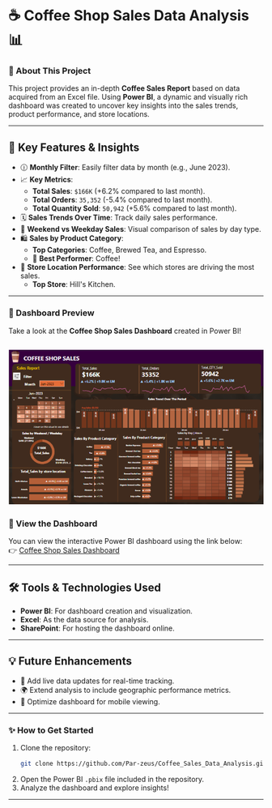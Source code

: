 # ☕ Coffee Shop Sales Data Analysis 📊

### 🚀 About This Project

This project provides an in-depth **Coffee Sales Report** based on data acquired from an Excel file. Using **Power BI**, a dynamic and visually rich dashboard was created to uncover key insights into the sales trends, product performance, and store locations.

---

## 🌟 Key Features & Insights

- 🕧 **Monthly Filter**: Easily filter data by month (e.g., June 2023).
- 📈 **Key Metrics**:
  - **Total Sales**: `$166K` (+6.2% compared to last month).
  - **Total Orders**: `35,352` (-5.4% compared to last month).
  - **Total Quantity Sold**: `50,942` (+5.6% compared to last month).
- 🗓️ **Sales Trends Over Time**: Track daily sales performance.
- 🍩 **Weekend vs Weekday Sales**: Visual comparison of sales by day type.
- 🛍️ **Sales by Product Category**:
  - **Top Categories**: Coffee, Brewed Tea, and Espresso.
  - 🚀 **Best Performer**: Coffee!
- 🏢 **Store Location Performance**: See which stores are driving the most sales.
  - **Top Store**: Hill's Kitchen.

---

### 🎨 Dashboard Preview

Take a look at the **Coffee Shop Sales Dashboard** created in Power BI!

![Coffee Shop Sales Dashboard](<image.png>)
---

### 🔗 View the Dashboard

You can view the interactive Power BI dashboard using the link below:\
👉 [Coffee Shop Sales Dashboard](https://svkmmumbai-my.sharepoint.com/\:u:/g/personal/parth_das185_svkmmumbai_onmicrosoft_com/EVvF6Tj7V6JAveiTa2vMb-MBSZnazVRq_f76tX2Tn7sRBw?e=Cxo7YJ)

---

## 🛠️ Tools & Technologies Used

- **Power BI**: For dashboard creation and visualization.
- **Excel**: As the data source for analysis.
- **SharePoint**: For hosting the dashboard online.

---

## 💡 Future Enhancements

- 🔄 Add live data updates for real-time tracking.
- 🌍 Extend analysis to include geographic performance metrics.
- 📱 Optimize dashboard for mobile viewing.

---

### ✨ How to Get Started

1. Clone the repository:
   ```bash
   git clone https://github.com/Par-zeus/Coffee_Sales_Data_Analysis.git
   ```
2. Open the Power BI `.pbix` file included in the repository.
3. Analyze the dashboard and explore insights!

---

